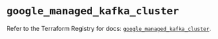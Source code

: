 # `google_managed_kafka_cluster`

Refer to the Terraform Registry for docs: [`google_managed_kafka_cluster`](https://registry.terraform.io/providers/hashicorp/google/6.36.1/docs/resources/managed_kafka_cluster).
